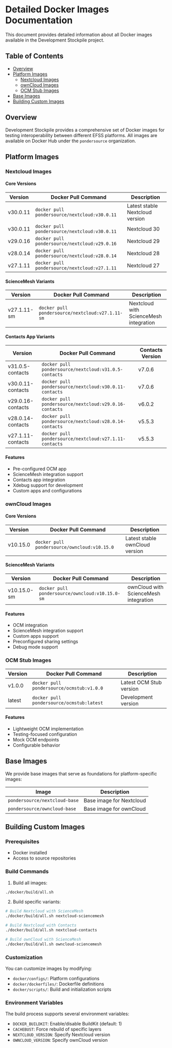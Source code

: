 # Detailed Docker Images Documentation

This document provides detailed information about all Docker images available in the Development Stockpile project.

## Table of Contents
- [Overview](#overview)
- [Platform Images](#platform-images)
  - [Nextcloud Images](#nextcloud-images)
  - [ownCloud Images](#owncloud-images)
  - [OCM Stub Images](#ocm-stub-images)
- [Base Images](#base-images)
- [Building Custom Images](#building-custom-images)

## Overview

Development Stockpile provides a comprehensive set of Docker images for testing interoperability between different EFSS platforms. All images are available on Docker Hub under the `pondersource` organization.

## Platform Images

### Nextcloud Images

#### Core Versions

| Version  | Docker Pull Command                            | Description                     |
|----------|-----------------------------------------------|----------------------------------|
| v30.0.11 | `docker pull pondersource/nextcloud:v30.0.11` | Latest stable Nextcloud version  |
| v30.0.11 | `docker pull pondersource/nextcloud:v30.0.11` | Nextcloud 30                     |
| v29.0.16 | `docker pull pondersource/nextcloud:v29.0.16` | Nextcloud 29                     |
| v28.0.14 | `docker pull pondersource/nextcloud:v28.0.14` | Nextcloud 28                     |
| v27.1.11 | `docker pull pondersource/nextcloud:v27.1.11` | Nextcloud 27                     |

#### ScienceMesh Variants

| Version | Docker Pull Command | Description |
|---------|-------------------|-------------|
| v27.1.11-sm | `docker pull pondersource/nextcloud:v27.1.11-sm` | Nextcloud with ScienceMesh integration |

#### Contacts App Variants

| Version           | Docker Pull Command                                    | Contacts Version |
|-------------------|--------------------------------------------------------|------------------|
| v31.0.5-contacts  | `docker pull pondersource/nextcloud:v31.0.5-contacts`  | v7.0.6           |
| v30.0.11-contacts | `docker pull pondersource/nextcloud:v30.0.11-contacts` | v7.0.6           |
| v29.0.16-contacts | `docker pull pondersource/nextcloud:v29.0.16-contacts` | v6.0.2           |
| v28.0.14-contacts | `docker pull pondersource/nextcloud:v28.0.14-contacts` | v5.5.3           |
| v27.1.11-contacts | `docker pull pondersource/nextcloud:v27.1.11-contacts` | v5.5.3           |

#### Features
- Pre-configured OCM app
- ScienceMesh integration support
- Contacts app integration
- Xdebug support for development
- Custom apps and configurations

### ownCloud Images

#### Core Versions

| Version | Docker Pull Command | Description |
|---------|-------------------|-------------|
| v10.15.0 | `docker pull pondersource/owncloud:v10.15.0` | Latest stable ownCloud version |

#### ScienceMesh Variants

| Version | Docker Pull Command | Description |
|---------|-------------------|-------------|
| v10.15.0-sm | `docker pull pondersource/owncloud:v10.15.0-sm` | ownCloud with ScienceMesh integration |

#### Features
- OCM integration
- ScienceMesh integration support
- Custom apps support
- Preconfigured sharing settings
- Debug mode support

### OCM Stub Images

| Version | Docker Pull Command | Description |
|---------|-------------------|-------------|
| v1.0.0 | `docker pull pondersource/ocmstub:v1.0.0` | Latest OCM Stub version |
| latest | `docker pull pondersource/ocmstub:latest` | Development version |

#### Features
- Lightweight OCM implementation
- Testing-focused configuration
- Mock OCM endpoints
- Configurable behavior

## Base Images

We provide base images that serve as foundations for platform-specific images:

| Image | Description |
|-------|-------------|
| `pondersource/nextcloud-base` | Base image for Nextcloud |
| `pondersource/owncloud-base` | Base image for ownCloud |

## Building Custom Images

### Prerequisites
- Docker installed
- Access to source repositories

### Build Commands

1. Build all images:
```bash
./docker/build/all.sh
```

2. Build specific variants:
```bash
# Build Nextcloud with ScienceMesh
./docker/build/all.sh nextcloud-sciencemesh

# Build Nextcloud with Contacts
./docker/build/all.sh nextcloud-contacts

# Build ownCloud with ScienceMesh
./docker/build/all.sh owncloud-sciencemesh
```

### Customization

You can customize images by modifying:
- `docker/configs/`: Platform configurations
- `docker/dockerfiles/`: Dockerfile definitions
- `docker/scripts/`: Build and initialization scripts

### Environment Variables

The build process supports several environment variables:

- `DOCKER_BUILDKIT`: Enable/disable BuildKit (default: 1)
- `CACHEBUST`: Force rebuild of specific layers
- `NEXTCLOUD_VERSION`: Specify Nextcloud version
- `OWNCLOUD_VERSION`: Specify ownCloud version
